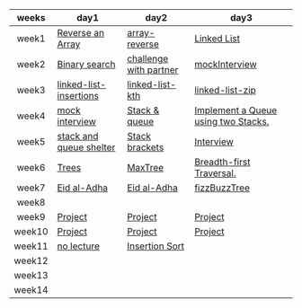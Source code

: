 |weeks |day1 |day2|day3|
|:-:|---|---|---|
|week1| [Reverse an Array](./Reverse-an-Array.md)  | [array-reverse](./array-insert-shift.md)  |  [Linked List](./Linked%20List.md) |
|week2| [Binary search](./array-binary-search/README.md) | [challenge with partner]()  | [mockInterview]()  |
|week3|[linked-list-insertions](./linked-list-insertions/readme.md) | [linked-list-kth](./linked-list-kth/implemetation/readme.md)  |[linked-list-zip](./linked-list-zip//readme.md)   |
|week4|[mock interview](./images//code%20challenge%20linked%20list.png) |[Stack & queue](./StackQueue/CH-1/readme.md)   |[Implement a Queue using two Stacks.](./StackQueue//CH-2//stack/readme.md)   |
|week5|[stack and queue shelter](./StackQueue/CH-3/stack%20and%20queue%20shelter/readme.md)  | [Stack brackets](./StackQueue/CH-4/readme.md)  |[Interview](./StackQueue/interview/readme.md)   |
|week6| [Trees](./Trees/CH-15/readme.md)  |[MaxTree](./Trees/CH-16/readme.md)   | [Breadth-first Traversal.](./Trees/CH-17/readme.md)  |
|week7|[Eid al-Adha]()   |[Eid al-Adha]()   |[fizzBuzzTree](./Trees/CH-18/readme.md)   |
|week8|   |   |   |
|week9| [Project]()  |[Project]()   |[Project]()   |
|week10|[Project]()   | [Project]()  | [Project]()  |
|week11| [no lecture]()  |[Insertion Sort](./Insertion%20Sort/Insertion%20Sort.md)  |   |
|week12|  |   |   |
|week13|   |   |   |
|week14|  |   |   |